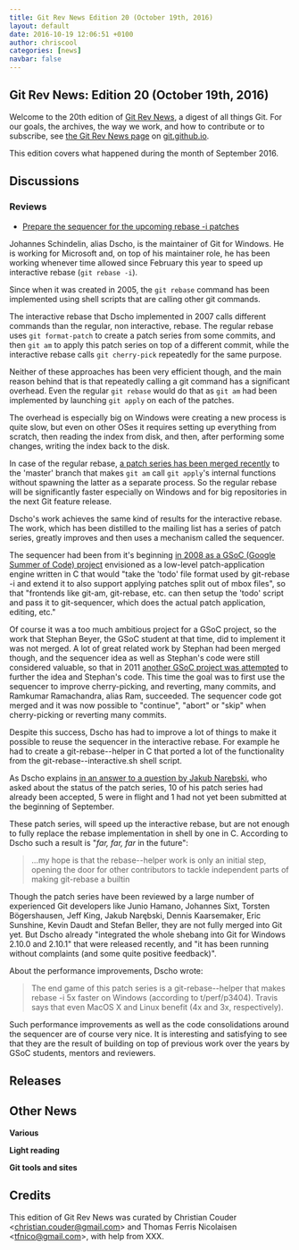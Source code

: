 ```yaml
---
title: Git Rev News Edition 20 (October 19th, 2016)
layout: default
date: 2016-10-19 12:06:51 +0100
author: chriscool
categories: [news]
navbar: false
---
```


## Git Rev News: Edition 20 (October 19th, 2016)

Welcome to the 20th edition of [Git Rev News](https://git.github.io/rev_news/rev_news/),
a digest of all things Git. For our goals, the archives, the way we work, and how to contribute or to
subscribe, see [the Git Rev News page](https://git.github.io/rev_news/rev_news/) on [git.github.io](http://git.github.io).

This edition covers what happened during the month of September 2016.

## Discussions

<!---
### General
-->


### Reviews

* [Prepare the sequencer for the upcoming rebase -i patches](http://public-inbox.org/git/cover.1472457609.git.johannes.schindelin@gmx.de/)

Johannes Schindelin, alias Dscho, is the maintainer of Git for
Windows. He is working for Microsoft and, on top of his maintainer
role, he has been working whenever time allowed since February this
year to speed up interactive rebase (`git rebase -i`).

Since when it was created in 2005, the `git rebase` command has been
implemented using shell scripts that are calling other git commands.

The interactive rebase that Dscho implemented in 2007 calls different
commands than the regular, non interactive, rebase. The regular rebase
uses `git format-patch` to create a patch series from some commits,
and then `git am` to apply this patch series on top of a different
commit, while the interactive rebase calls `git cherry-pick`
repeatedly for the same purpose.

Neither of these approaches has been very efficient though, and the
main reason behind that is that repeatedly calling a git command has a
significant overhead. Even the regular `git rebase` would do that as
`git am` had been implemented by launching `git apply` on each of the
patches.

The overhead is especially big on Windows were creating a new process
is quite slow, but even on other OSes it requires setting up
everything from scratch, then reading the index from disk, and then,
after performing some changes, writing the index back to the disk.

In case of the regular rebase,
[a patch series has been merged recently](https://github.com/git/git/commit/81358dc238372793b1590efa149cc1581d1fbd98)
to the 'master' branch that makes `git am` call `git apply`'s internal
functions without spawning the latter as a separate process. So the
regular rebase will be significantly faster especially on Windows and
for big repositories in the next Git feature release.

Dscho's work achieves the same kind of results for the interactive
rebase. The work, which has been distilled to the mailing list has a
series of patch series, greatly improves and then uses a mechanism
called the sequencer.

The sequencer had been from it's beginning
[in 2008 as a GSoC (Google Summer of Code) project](https://git.wiki.kernel.org/index.php/SoC2008Ideas#Implement_git-sequencer)
envisioned as a low-level patch-application engine written in C that
would "take the 'todo' file format used by git-rebase -i and extend it
to also support applying patches split out of mbox files", so that
"frontends like git-am, git-rebase, etc. can then setup the 'todo'
script and pass it to git-sequencer, which does the actual patch
application, editing, etc."

Of course it was a too much ambitious project for a GSoC project, so
the work that Stephan Beyer, the GSoC student at that time, did to
implement it was not merged. A lot of great related work by Stephan
had been merged though, and the sequencer idea as well as Stephan's
code were still considered valuable, so that in 2011
[another GSoC project was attempted](https://git.wiki.kernel.org/index.php/SoC2011Ideas#git_cherry-pick_--continue.2F--abort.2F--skip_and_git_sequencer)
to further the idea and Stephan's code. This time the goal was to
first use the sequencer to improve cherry-picking, and reverting, many
commits, and Ramkumar Ramachandra, alias Ram, succeeded. The sequencer
code got merged and it was now possible to "continue", "abort" or
"skip" when cherry-picking or reverting many commits.

Despite this success, Dscho has had to improve a lot of things to make
it possible to reuse the sequencer in the interactive rebase. For
example he had to create a git-rebase--helper in C that ported a lot
of the functionality from the git-rebase--interactive.sh shell
script.

As Dscho explains [in an answer to a question by Jakub Narębski](http://public-inbox.org/git/alpine.DEB.2.20.1609021432070.129229@virtualbox/),
who asked about the status of the patch series, 10 of his patch series
had already been accepted, 5 were in flight and 1 had not yet been
submitted at the beginning of September.

These patch series, will speed up the interactive rebase, but are not
enough to fully replace the rebase implementation in shell by one in
C. According to Dscho such a result is "*far, far, far* in the future":

> ...my hope is that the rebase--helper work is only an initial step,
> opening the door for other contributors to tackle independent parts
> of making git-rebase a builtin

Though the patch series have been reviewed by a large number of
experienced Git developers like Junio Hamano, Johannes Sixt, Torsten
Bögershausen, Jeff King, Jakub Narębski, Dennis Kaarsemaker, Eric
Sunshine, Kevin Daudt and Stefan Beller, they are not fully merged
into Git yet. But Dscho already "integrated the whole shebang into Git
for Windows 2.10.0 and 2.10.1" that were released recently, and "it
has been running without complaints (and some quite positive
feedback)".

About the performance improvements, Dscho wrote:

> The end game of this patch series is a git-rebase--helper that makes
> rebase -i 5x faster on Windows (according to t/perf/p3404). Travis says
> that even MacOS X and Linux benefit (4x and 3x, respectively).

Such performance improvements as well as the code consolidations
around the sequencer are of course very nice. It is interesting and
satisfying to see that they are the result of building on top of
previous work over the years by GSoC students, mentors and reviewers.


<!---
### Support
-->

## Releases


## Other News

__Various__


__Light reading__


__Git tools and sites__


## Credits

This edition of Git Rev News was curated by Christian Couder &lt;<christian.couder@gmail.com>&gt; and
Thomas Ferris Nicolaisen &lt;<tfnico@gmail.com>&gt;, with help from XXX.
